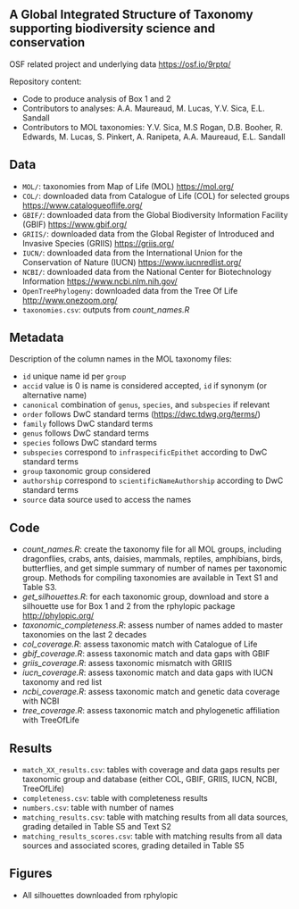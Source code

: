 ## A Global Integrated Structure of Taxonomy supporting biodiversity science and conservation

OSF related project and underlying data https://osf.io/9rptq/


Repository content:
- Code to produce analysis of Box 1 and 2
- Contributors to analyses: A.A. Maureaud, M. Lucas, Y.V. Sica, E.L. Sandall
- Contributors to MOL taxonomies: Y.V. Sica, M.S Rogan, D.B. Booher, R. Edwards, M. Lucas, S. Pinkert, A. Ranipeta, A.A. Maureaud, E.L. Sandall

## Data
- `MOL/`: taxonomies from Map of Life (MOL) https://mol.org/
- `COL/`: downloaded data from Catalogue of Life (COL) for selected groups https://www.catalogueoflife.org/
- `GBIF/`: downloaded data from the Global Biodiversity Information Facility (GBIF) https://www.gbif.org/
- `GRIIS/`: downloaded data from the Global Register of Introduced and Invasive Species (GRIIS) https://griis.org/
- `IUCN/`: downloaded data from the International Union for the Conservation of Nature (IUCN) https://www.iucnredlist.org/
- `NCBI/`: downloaded data from the National Center for Biotechnology Information https://www.ncbi.nlm.nih.gov/
- `OpenTreePhylogeny`: downloaded data from the Tree Of Life http://www.onezoom.org/
- `taxonomies.csv`: outputs from *count_names.R*

## Metadata
Description of the column names in the MOL taxonomy files:
- `id` unique name id per `group`
- `accid` value is 0 is name is considered accepted, `id` if synonym (or alternative name)
- `canonical` combination of `genus`, `species`, and `subspecies` if relevant
- `order` follows DwC standard terms (https://dwc.tdwg.org/terms/)
- `family` follows DwC standard terms
- `genus` follows DwC standard terms
- `species` follows DwC standard terms
- `subspecies` correspond to `infraspecificEpithet` according to DwC standard terms
- `group` taxonomic group considered
- `authorship` correspond to `scientificNameAuthorship` according to DwC standard terms
- `source` data source used to access the names

## Code
- *count_names.R*: create the taxonomy file for all MOL groups, including dragonflies, crabs, ants, daisies, mammals, reptiles, amphibians, birds, butterflies, and get simple summary of number of names per taxonomic group. Methods for compiling taxonomies are available in Text S1 and Table S3.
- *get_silhouettes.R*: for each taxonomic group, download and store a silhouette use for Box 1 and 2 from the rphylopic package http://phylopic.org/
- *taxonomic_completeness.R*: assess number of names added to master taxonomies on the last 2 decades
- *col_coverage.R*: assess taxonomic match with Catalogue of Life
- *gbif_coverage.R*: assess taxonomic match and data gaps with GBIF
- *griis_coverage.R*: assess taxonomic mismatch with GRIIS
- *iucn_coverage.R*: assess taxonomic match and data gaps with IUCN taxonomy and red list
- *ncbi_coverage.R*: assess taxonomic match and genetic data coverage with NCBI
- *tree_coverage.R*: assess taxonomic match and phylogenetic affiliation with TreeOfLife

## Results
- `match_XX_results.csv`: tables with coverage and data gaps results per taxonomic group and database (either COL, GBIF, GRIIS, IUCN, NCBI, TreeOfLife)
- `completeness.csv`: table with completeness results
- `numbers.csv`: table with number of names
- `matching_results.csv`: table with matching results from all data sources, grading detailed in Table S5 and Text S2
- `matching_results_scores.csv`: table with matching results from all data sources and associated scores, grading detailed in Table S5

## Figures
- All silhouettes downloaded from rphylopic
